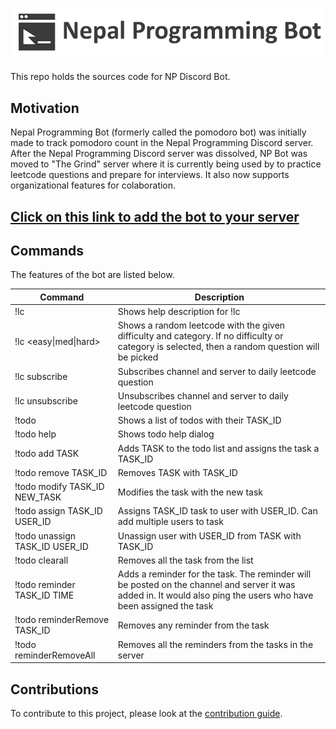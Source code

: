 # ![Nepal Programming Bot](assets/nepal_programming_banner.png)

This repo holds the sources code for NP Discord Bot.

## Motivation
Nepal Programming Bot (formerly called the pomodoro bot) was initially made to track pomodoro count in the Nepal Programming Discord server.
After the Nepal Programming Discord server was dissolved, NP Bot was moved to "The Grind" server where it is currently being used by to practice leetcode questions and prepare for interviews. It also now supports organizational features for colaboration.

## [Click on this link to add the bot to your server](https://discord.com/api/oauth2/authorize?client_id=748766788569006220&permissions=88064&scope=bot)

## Commands
The features of the bot are listed below.

|	Command	|	Description	|
|-----------|---------------|
|	!lc		|Shows help description for !lc|
|	!lc <easy\|med\|hard> <category>| Shows a random leetcode with the given difficulty and category. If no difficulty or category is selected, then a random question will be picked|
|	!lc subscribe	| Subscribes channel and server to daily leetcode question|
|	!lc unsubscribe | Unsubscribes channel and server to daily leetcode question|
|	!todo	|	Shows a list of todos with their TASK_ID|
|	!todo help	|	Shows todo help dialog|
|	!todo add TASK|	Adds TASK to the todo list and assigns the task a TASK_ID|
|	!todo remove TASK_ID| Removes TASK with TASK_ID|
|	!todo modify TASK_ID NEW_TASK | Modifies the task with the new task|
|	!todo assign TASK_ID USER_ID | Assigns TASK_ID task to user with USER_ID. Can add multiple users to task|
|	!todo unassign TASK_ID USER_ID| Unassign user with USER_ID from TASK with TASK_ID |
|	!todo clearall | Removes all the task from the list|
|	!todo reminder TASK_ID TIME | Adds a reminder for the task. The reminder will be posted on the channel and server it was added in. It would also ping the users who have been assigned the task|
|	!todo reminderRemove TASK_ID | Removes any reminder from the task|
|	!todo reminderRemoveAll | Removes all the reminders from the tasks in the server|


## Contributions
To contribute to this project, please look at the [contribution guide](./CONTRIBUTING.md).
